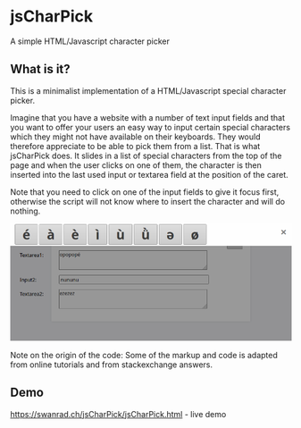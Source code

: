 # jsCharPick
A simple HTML/Javascript character picker

## What is it?
This is a minimalist implementation of a HTML/Javascript special character picker.

Imagine that you have a website with a number of text input fields and that you want to offer your users an easy way to input certain special characters which they might not have available on their keyboards. They would therefore appreciate to be able to pick them from a list. That is what jsCharPick does. It slides in a list of special characters from the top of the page and when the user clicks on one of them, the character is then inserted into the last used input or textarea field at the position of the caret.

Note that you need to click on one of the input fields to give it focus first, otherwise the script will not know where to insert the character and will do nothing.

![Screenshot of the jsCharPick popup](screenshot.png)

Note on the origin of the code: Some of the markup and code is adapted from online tutorials and from stackexchange answers.

## Demo
https://swanrad.ch/jsCharPick/jsCharPick.html - live demo
